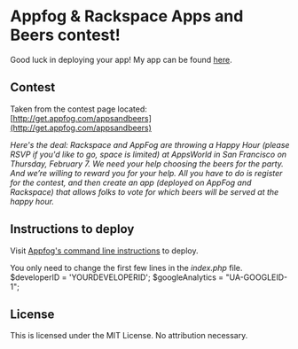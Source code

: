 Appfog & Rackspace Apps and Beers contest!
==============
Good luck in deploying your app! My app can be found [here](contestwinner.rs.af.cm).

Contest
--------------
Taken from the contest page located: [http://get.appfog.com/appsandbeers](http://get.appfog.com/appsandbeers)


_Here's the deal: Rackspace and AppFog are throwing a Happy Hour (please RSVP if you'd like to go, space is limited) at AppsWorld in San Francisco on Thursday, February 7. We need your help choosing the beers for the party. And we’re willing to reward you for your help. 
All you have to do is register for the contest, and then create an app (deployed on AppFog and Rackspace) that allows folks to vote for which beers will be served at the happy hour._


Instructions to deploy
--------------
Visit [Appfog's command line instructions](http://blog.appfog.com/getting-started-with-appfogs-command-line/) to deploy. 

You only need to change the first few lines in the _index.php_ file.
    $developerID = 'YOURDEVELOPERID';
    $googleAnalytics = "UA-GOOGLEID-1"; 


License
--------------
This is licensed under the MIT License. No attribution necessary.